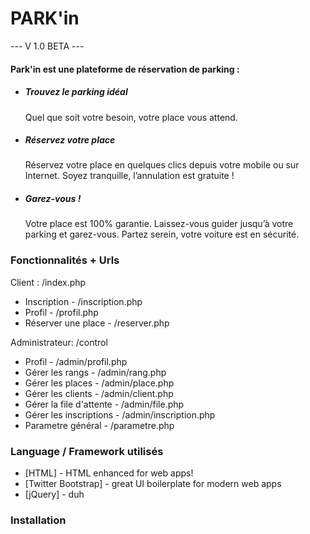# PARK'in
--- V 1.0 BETA ---


#### Park'in est une plateforme de réservation de parking :
* ##### Trouvez le parking idéal
   
     Quel que soit votre besoin, votre place vous attend.
* ##### Réservez votre place
 
    Réservez votre place en quelques clics depuis votre mobile ou sur Internet. Soyez tranquille, l’annulation est gratuite !
* ##### Garez-vous !
 
    Votre place est 100% garantie. Laissez-vous guider jusqu’à votre parking et garez-vous. Partez serein, votre voiture est en sécurité.


### Fonctionnalités + Urls

Client : /index.php
  - Inscription - /inscription.php 
  - Profil - /profil.php
  - Réserver une place - /reserver.php


Administrateur: /control
  - Profil - /admin/profil.php
  - Gérer les rangs - /admin/rang.php 
  - Gérer les places - /admin/place.php
  - Gérer les clients - /admin/client.php
  - Gérer la file d'attente - /admin/file.php
  - Gérer les inscriptions - /admin/inscription.php
  - Parametre général - /parametre.php

  
### Language / Framework utilisés


* [HTML] - HTML enhanced for web apps!
* [Twitter Bootstrap] - great UI boilerplate for modern web apps
* [jQuery] - duh


### Installation



